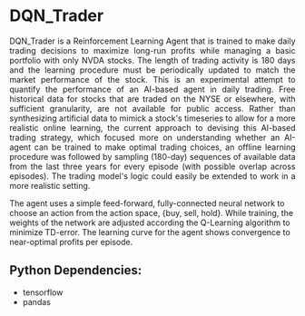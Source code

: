 # DQN_Trader

<div style="text-align: justify">DQN_Trader is a Reinforcement Learning Agent that is trained to make daily trading decisions to maximize long-run profits while managing a basic portfolio with only NVDA stocks. The length of trading activity is 180 days and the learning procedure must be periodically updated to match the market performance of the stock. This is an experimental attempt to quantify the performance of an AI-based agent in daily trading. Free historical data for stocks that are traded on the NYSE or elsewhere, with sufficient granularity, are not available for public access. Rather than synthesizing artificial data to mimick a stock's timeseries to allow for a more realistic online learning, the current approach to devising this AI-based trading strategy, which focused more on understanding whether an AI-agent can be trained to make optimal trading choices, an offline learning procedure was followed by sampling (180-day) sequences of available data from the last three years for every episode (with possible overlap across episodes). The trading model's logic could easily be extended to work in a more realistic setting.</div>

The agent uses a simple feed-forward, fully-connected neural network to choose an action from the action space, {buy, sell, hold}. While training, the weights of the network are adjusted according the Q-Learning algorithm to minimize TD-error. The learning curve for the agent shows convergence to near-optimal profits per episode. 

Python Dependencies:
-------------------
- tensorflow
- pandas
